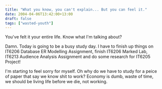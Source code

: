 ```yaml
---
title: "What you know, you can't explain... But you can feel it."
date: 2004-04-06T13:42:00+13:00
draft: false
tags: ["wasted-youth"]
---
```



You've felt it your entire life. Know what I'm talking about?

Damn. Today is going to be a busy study day. I have to finish up things on IT6206 Database ER Modelling Assignment, finish IT6206 Marked Lab, IT6213 Audience Analysis Assignment and do some research for IT6205 Project!

I'm starting to feel sorry for myself. Oh why do we have to study for a peice of paper that say we know shit to work? Economy is dumb, waste of time, we should be living life before we die, not working. 
